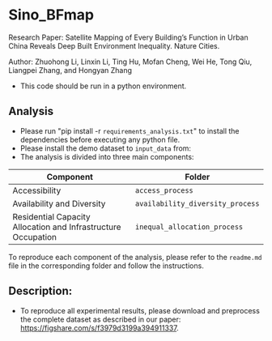 # Sino_BFmap
Research Paper: Satellite Mapping of Every Building’s Function in Urban China Reveals Deep Built Environment Inequality. Nature Cities.   

Author: Zhuohong Li, Linxin Li, Ting Hu, Mofan Cheng, Wei He, Tong Qiu, Liangpei Zhang, and Hongyan Zhang  

* This code should be run in a python environment.

## Analysis
* Please run "pip install -r `requirements_analysis.txt`" to install the dependencies before executing any python file.
* Please install the demo dataset to `input_data` from:
* The analysis is divided into three main components:

| Component                                                         | Folder                          |
|-------------------------------------------------------------------|---------------------------------|
| Accessibility                                                  | `access_process`               |
| Availability and Diversity                                     | `availability_diversity_process` |
| Residential Capacity Allocation and Infrastructure Occupation | `inequal_allocation_process`   |

To reproduce each component of the analysis, please refer to the `readme.md` file in the corresponding folder and follow the instructions.


## Description: 
* To reproduce all experimental results, please download and preprocess the complete dataset as described in our paper: https://figshare.com/s/f3979d3199a394911337.

